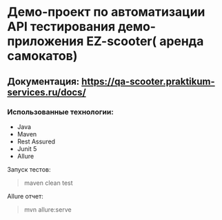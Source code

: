 ﻿# Демо-проект по автоматизации API тестирования демо-приложения EZ-scooter( аренда самокатов)
## Документация: https://qa-scooter.praktikum-services.ru/docs/
### Использованные технологии:
+ Java
+ Maven
+ Rest Assured
+ Junit 5
+ Allure

Запуск тестов:
> maven clean test

Allure отчет:
> mvn allure:serve

